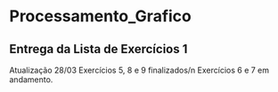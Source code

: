 # Processamento_Grafico

## Entrega da Lista de Exercícios 1 

Atualização 28/03 
  Exercícios 5, 8 e 9 finalizados/n
  Exercícios 6 e 7 em andamento.

